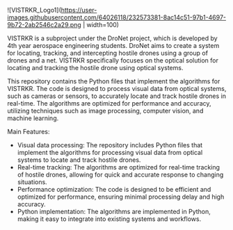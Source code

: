 ![VISTRKR_Logo1](https://user-images.githubusercontent.com/64026118/232573381-8ac14c51-97b1-4697-9b72-2ab2546c2a29.png | width=100)


VISTRKR is a subproject under the DroNet project, which is developed by 4th year aerospace engineering students. DroNet aims to create a system for locating, tracking, and intercepting hostile drones using a group of drones and a net. VISTRKR specifically focuses on the optical solution for locating and tracking the hostile drone using optical systems.

This repository contains the Python files that implement the algorithms for VISTRKR. The code is designed to process visual data from optical systems, such as cameras or sensors, to accurately locate and track hostile drones in real-time. The algorithms are optimized for performance and accuracy, utilizing techniques such as image processing, computer vision, and machine learning.

Main Features:

* Visual data processing: The repository includes Python files that implement the algorithms for processing visual data from optical systems to locate and track hostile drones.
* Real-time tracking: The algorithms are optimized for real-time tracking of hostile drones, allowing for quick and accurate response to changing situations.
* Performance optimization: The code is designed to be efficient and optimized for performance, ensuring minimal processing delay and high accuracy.
* Python implementation: The algorithms are implemented in Python, making it easy to integrate into existing systems and workflows.
